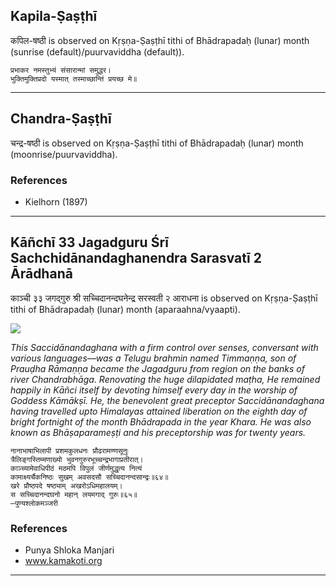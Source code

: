 ## Kapila-Ṣaṣṭhī
कपिल-षष्ठी is observed on Kṛṣṇa-Ṣaṣṭhī tithi of Bhādrapadaḥ (lunar) month (sunrise (default)/puurvaviddha (default)).



```
प्रभाकर नमस्तुभ्यं संसारान्मां समुद्धर।
भुक्तिमुक्तिप्रदो यस्मात् तस्माच्छान्तिं प्रयच्छ मे॥
```

---
## Chandra-Ṣaṣṭhī
चन्द्र-षष्ठी is observed on Kṛṣṇa-Ṣaṣṭhī tithi of Bhādrapadaḥ (lunar) month (moonrise/puurvaviddha).


### References
* Kielhorn (1897)


---
## Kāñchī 33 Jagadguru Śrī Sachchidānandaghanendra Sarasvatī 2 Ārādhanā
काञ्ची ३३ जगद्गुरु श्री सच्चिदानन्दघनेन्द्र सरस्वती २ आराधना is observed on Kṛṣṇa-Ṣaṣṭhī tithi of Bhādrapadaḥ (lunar) month (aparaahna/vyaapti).

![](https://github.com/sanskrit-coders/adyatithi/blob/master/images/kanchi-jagadgurus/jagadguru-33.jpg)

_This Saccidānandaghana with a firm control over senses, conversant with various languages—was a Telugu brahmin named Timmaṇṇa, son of Prauḍha Rāmaṇṇa became the Jagadguru from region on the banks of river Chandrabhāga. Renovating the huge dilapidated maṭha, He remained happily in Kāñci itself by devoting himself every day in the worship of Goddess Kāmākṣī. He, the benevolent great preceptor Saccidānandaghana having travelled upto Himalayas attained liberation on the eighth day of bright fortnight of the month Bhādrapada in the year Khara. He was also known as Bhāṣaparameṣṭi and his preceptorship was for twenty years._

```
नानाभाषाभिलापी प्रशमकुलधनः प्रौढरामण्णसूनुः
त्रैलिङ्गस्तिम्मणाख्यो भुवनगुरुरभूच्चन्द्रभागाप्रतीरात्।
काञ्च्यामेवाधिपीठं मठमपि विपुलं जीर्णमुद्धृत्य नित्यं
कामाक्ष्यर्चैकनिष्ठः सुखम् अवसदसौ सच्चिदानन्दसान्द्रः॥६४॥
खरे प्रौष्ठपदे षष्ठ्याम् अखरोऽधिमहालयम्।
स सच्चिदानन्दघनो महान् लयमगाद् गुरुः॥६५॥
—पुण्यश्लोकमञ्जरी
```
### References
* Punya Shloka Manjari
* www.kamakoti.org


---
